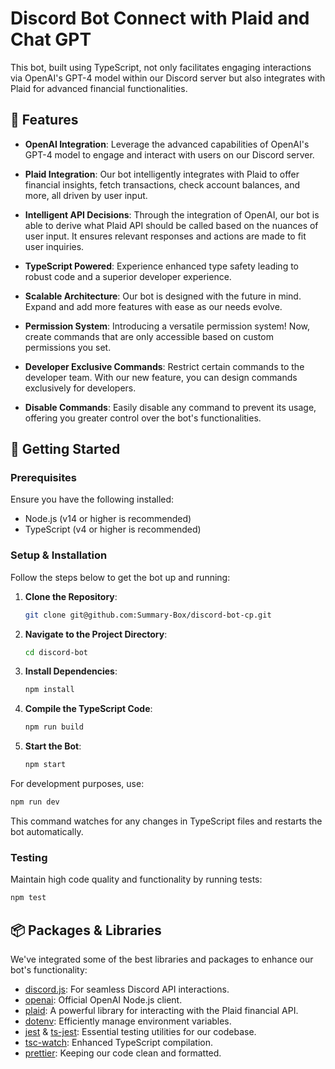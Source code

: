 # Discord Bot Connect with Plaid and Chat GPT

 This bot, built using TypeScript, not only facilitates engaging interactions via OpenAI's GPT-4 model within our Discord server but also integrates with Plaid for advanced financial functionalities.

## 🌟 Features

-   **OpenAI Integration**: Leverage the advanced capabilities of OpenAI's GPT-4 model to engage and interact with users on our Discord server.

-   **Plaid Integration**: Our bot intelligently integrates with Plaid to offer financial insights, fetch transactions, check account balances, and more, all driven by user input.

-   **Intelligent API Decisions**: Through the integration of OpenAI, our bot is able to derive what Plaid API should be called based on the nuances of user input. It ensures relevant responses and actions are made to fit user inquiries.

-   **TypeScript Powered**: Experience enhanced type safety leading to robust code and a superior developer experience.

-   **Scalable Architecture**: Our bot is designed with the future in mind. Expand and add more features with ease as our needs evolve.

-   **Permission System**: Introducing a versatile permission system! Now, create commands that are only accessible based on custom permissions you set.

-   **Developer Exclusive Commands**: Restrict certain commands to the developer team. With our new feature, you can design commands exclusively for developers.

-   **Disable Commands**: Easily disable any command to prevent its usage, offering you greater control over the bot's functionalities.

## 🚀 Getting Started

### Prerequisites

Ensure you have the following installed:

-   Node.js (v14 or higher is recommended)
-   TypeScript (v4 or higher is recommended)

### Setup & Installation

Follow the steps below to get the bot up and running:

1. **Clone the Repository**:

    ```bash
    git clone git@github.com:Summary-Box/discord-bot-cp.git
    ```

2. **Navigate to the Project Directory**:

    ```bash
    cd discord-bot
    ```

3. **Install Dependencies**:

    ```bash
    npm install
    ```

4. **Compile the TypeScript Code**:

    ```bash
    npm run build
    ```

5. **Start the Bot**:

    ```bash
    npm start
    ```

For development purposes, use:

```bash
npm run dev
```

This command watches for any changes in TypeScript files and restarts the bot automatically.

### Testing

Maintain high code quality and functionality by running tests:

```bash
npm test
```

## 📦 Packages & Libraries

We've integrated some of the best libraries and packages to enhance our bot's functionality:

-   [discord.js](https://www.npmjs.com/package/discord.js): For seamless Discord API interactions.
-   [openai](https://www.npmjs.com/package/openai): Official OpenAI Node.js client.
-   [plaid](https://www.npmjs.com/package/plaid): A powerful library for interacting with the Plaid financial API.
-   [dotenv](https://www.npmjs.com/package/dotenv): Efficiently manage environment variables.
-   [jest](https://www.npmjs.com/package/jest) & [ts-jest](https://www.npmjs.com/package/ts-jest): Essential testing utilities for our codebase.
-   [tsc-watch](https://www.npmjs.com/package/tsc-watch): Enhanced TypeScript compilation.
-   [prettier](https://www.npmjs.com/package/prettier): Keeping our code clean and formatted.
